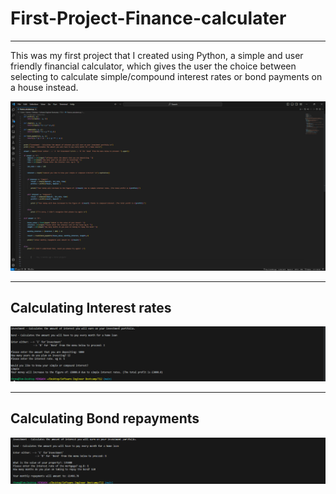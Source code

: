 # First-Project-Finance-calculater
___

This was my first project that I created using Python, a simple and user friendly financial calculator,
which gives the user the choice between selecting to calculate simple/compound interest rates or 
bond payments on a house instead.

![Project](https://github.com/Thomasbamber99/First-Project-Finance-calculater/blob/773e69156729863450bb03eb599a542200d68718/Img/Finance%20Calculator.png)

___

## Calculating Interest rates

![Interest](https://github.com/Thomasbamber99/First-Project-Finance-calculater/blob/c11e33dc7a896ef8f4a66de0579a1fb390149c46/Img/Interest.png)

___

## Calculating Bond repayments

![Bond](https://github.com/Thomasbamber99/First-Project-Finance-calculater/blob/41e9de0b98eb54bbf4dced28a39d36318626e40e/Img/Bond%20payments.png)
